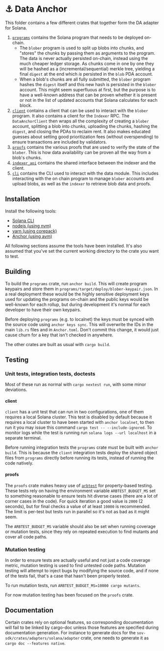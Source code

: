 # ⚓ Data Anchor

This folder contains a few different crates that together form the DA adapter for Solana.

1. [`programs`](programs/programs/blober/README.md) contains the Solana program that needs to be deployed on-chain.
   - The `blober` program is used to split up blobs into chunks, and "stores" the chunks by passing them as arguments to the program. The data is never actually persisted on-chain, instead using the much cheaper ledger storage. As chunks come in one by one they will be hashed as a (incremental/sequential) merkle tree, yielding a final `digest` at the end which _is_ persisted in the `blob` PDA account.
   - When a blob's chunks are all fully submitted, the `blober` program hashes the `digest` itself and this new hash is persisted in the `blober` account. This might seem superfluous at first, but the purpose is to have a well-known address that can be proven whether it is present or not in the list of updated accounts that Solana calculates for each block.
1. [`client`](./crates/client/README.md) contains a client that can be used to interact with the `blober` program. It also contains a client for the `Indexer` RPC. The `DataAnchorClient` then wraps all the complexity of creating a `blober` account, splitting a blob into chunks, uploading the chunks, hashing the `digest`, and closing the PDAs to reclaim rent. It also makes educated guesses about setting good prioritization fees (without overspending) to ensure transactions are included by validators.
1. [`proofs`](./crates/proofs/README.md) contains the various proofs that are used to verify the state of the `blober`. This is how data availability can be proven all the way from a blob's chunks.
1. [`indexer_api`](./crates/indexer_api/README.md) contains the shared interface between the indexer and the client.
1. [`cli`](./crates/cli/README.md) contains the CLI used to interact with the data module. This includes interacting with the on chain program to manage `blober` accounts and upload blobs, as well as the `indexer` to retrieve blob data and proofs.

## Installation

Install the following tools:

- [Solana CLI](https://docs.solanalabs.com/cli/install)
- [nodejs (using nvm)](https://nodejs.org/en/download/package-manager)
- [yarn (using corepack)](https://yarnpkg.com/getting-started/install)
- [Anchor (using avm)](https://www.anchor-lang.com/docs/installation#installing-using-anchor-version-manager-avm-recommended)

All following sections assume the tools have been installed. It's also assumed that you've set the current working directory to the crate you want to test.

## Building

To build the `programs` crate, run `anchor build`. This will create program keypairs and store them in `programs/target/deploy/blober-keypair.json`. In a real deployment these would be the highly sensitive deployment keys used for updating the programs on-chain and the public keys would be well-known for each rollup, but during development it's normal for each developer to have their own keypairs.

Before deploying `programs` (e.g. to localnet) the keys must be synced with the source code using `anchor keys sync`. This will overwrite the IDs in the main `lib.rs` files and in `Anchor.toml`. Don't commit this change, it would just cause churn for a key that isn't checked in anywhere.

The other crates are built as usual with `cargo build`.

## Testing

### Unit tests, integration tests, doctests

Most of these run as normal with `cargo nextest run`, with some minor deviations.

#### client

`client` has a unit test that can run in two configurations, one of them requires a local Solana cluster. This test is disabled by default because it requires a local cluster to have been started with `anchor localnet`, to then run it you may issue this command `cargo test -- --include-ignored`. To monitor logs while the test is running run `solana logs --url localhost` in a separate terminal.

Before running integration tests the `programs` crate must be built with `anchor build`. This is because the `client` integration tests deploy the shared object files from `programs` directly before running its tests, instead of running the code natively.

#### proofs

The `proofs` crate makes heavy use of [`arbtest`](https://crates.io/crates/arbtest) for property-based testing. These tests rely on having the environment variable `ARBTEST_BUDGET_MS` set to something reasonable to ensure tests hit diverse cases (there are a lot of corner cases in the code). For quick iteration a good value is `2000` (2 seconds), but for final checks a value of at least `10000` is recommended. The limit is per-test but tests run in parallel so it's not as bad as it might seem.

The `ARBTEST_BUDGET_MS` variable should also be set when running coverage or mutation tests, since they rely on repeated execution to find mutants and cover all code paths.

### Mutation testing

In order to ensure tests are actually useful and not just a code coverage metric, mutation testing is used to find untested code paths. Mutation testing will attempt to inject bugs by modifying the source code, and if none of the tests fail, that's a case that hasn't been properly tested.

To run mutation tests, run `ARBTEST_BUDGET_MS=10000 cargo mutants`.

For now mutation testing has been focused on the `proofs` crate.

## Documentation

Certain crates rely on optional features, so corresponding documentation will fail to be linked by cargo-doc unless those features are specified during documentation generation. For instance to generate docs for the `sov-sdk/crates/adapters/solana/adapter` crate, one needs to generate it as `cargo doc --features native`.
